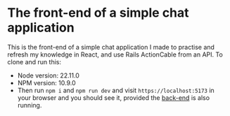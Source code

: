 # The front-end of a simple chat application

This is the front-end of a simple chat application I made to practise and refresh my knowledge in React, and use Rails ActionCable from an API.
To clone and run this:
* Node version: 22.11.0
* NPM version: 10.9.0
* Then run `npm i` and `npm run dev` and visit `https://localhost:5173` in your browser and you should see it, provided the [back-end](https://github.com/williamgrant04/chatServer) is also running.
